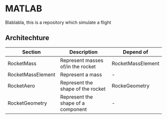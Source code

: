 # MATLAB

Blablabla, this is a repository which simulate a flight

## Architechture

**Section**|Description|Depend of
-----------|-----------|---------
RocketMass | Represent masses of/in the rocket | RocketMassElement
RocketMassElement | Represent a mass | -
RocketAero | Represent the shape of the rocket | RockeGeometry
RocketGeometry | Represent the shape of a component | -
